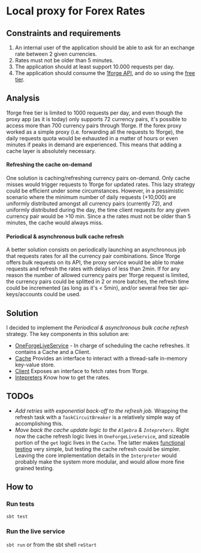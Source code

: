# Local proxy for Forex Rates

## Constraints and requirements
1. An internal user of the application should be able to ask for an exchange rate between 2 given currencies.
2. Rates must not be older than 5 minutes.
3. The application should at least support 10.000 requests per day.
4. The application should consume the [1forge API](https://1forge.com/forex-data-api/api-documentation), and do so using the [free tier](https://1forge.com/forex-data-api/pricing).

## Analysis
1forge free tier is limited to 1000 requests per day, and even though the proxy app (as it is today) only supports 72 currency pairs, it's possible to access more than 700 currency pairs through 1forge.
If the forex proxy worked as a simple proxy (i.e. forwarding all the requests to 1forge), the daily requests quota would be exhausted in a matter of hours or even minutes if peaks in demand are experienced. This means that adding a cache layer is absolutely necessary.

#### Refreshing the cache on-demand
One solution is caching/refreshing currency pairs on-demand. Only cache misses would trigger requests to 1forge for updated rates. This lazy strategy could be efficient under some circumstances. However, in a pessimistic scenario where the minimum number of daily requests (+10,000) are uniformly distributed amongst all currency pairs (currently 72), and uniformly distributed during the day, the time client requests for any given currency pair would be >10 min. Since a the rates must not be older than 5 minutes, the cache would always miss.

#### Periodical & asynchronous bulk cache refresh
A better solution consists on periodically launching an asynchronous job that requests rates for all the currency pair combinations. Since 1forge offers bulk requests on its API, the proxy service would be able to make requests and refresh the rates with delays of less than 2min.
If for any reason the number of allowed currency pairs per 1forge request is limited, the currency pairs could be splitted in 2 or more batches, the refresh time could be incremented (as long as it's < 5min), and/or several free tier api-keys/accounts could be used.

## Solution
I decided to implement the *Periodical & asynchronous bulk cache refresh* strategy. The key components in this solution are:
* [OneForgeLiveService](https://github.com/elyasib/interview/blob/attempt/forex/src/main/scala/forex/services/oneforge/OneForgeService.scala#L29) - In charge of scheduling the cache refreshes. It contains a Cache and a Client.
* [Cache](https://github.com/elyasib/interview/blob/attempt/forex/src/main/scala/forex/services/oneforge/Cache.scala) Provides an interface to interact with a thread-safe in-memory key-value store.
* [Client](https://github.com/elyasib/interview/blob/attempt/forex/src/main/scala/forex/services/oneforge/Client.scala) Exposes an interface to fetch rates from 1forge.
* [Intepreters](https://github.com/elyasib/interview/blob/attempt/forex/src/main/scala/forex/services/oneforge/Interpreters.scala) Know how to get the rates.

## TODOs
 - *Add retries with exponential back-off to the refresh job.* Wrapping the refresh task with a `TaskCircuitBreaker` is a relatively simple way of accomplishing this.
 - *Move back the cache update logic to the `Algebra` & `Intepreters`.* Right now the cache refresh logic lives in `OneForgeLiveService`, and sizeable portion of the `get` logic lives in the `Cache`. The latter makes [functional testing](https://github.com/elyasib/interview/blob/attempt/forex/src/test/scala/forex/main/ApplicationSpec.scala) very simple, but testing the cache refresh could be simpler. Leaving the core implementation details in the `Interpreter` would probably make the system more modular, and would allow more fine grained testing.

 ## How to
 ### Run tests
 `sbt test`
 ### Run the live service
 `sbt run` or from the sbt shell `reStart`

